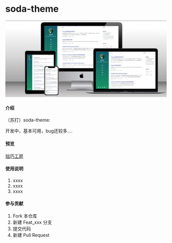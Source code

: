 # soda-theme

![screenshot](./screenshot.png)

#### 介绍

（苏打）soda-theme: 

开发中，基本可用，bug还较多....





#### 预览

[拙巧工房](https://fifo.site)



#### 使用说明

1.  xxxx
2.  xxxx
3.  xxxx

#### 参与贡献

1.  Fork 本仓库
2.  新建 Feat_xxx 分支
3.  提交代码
4.  新建 Pull Request
